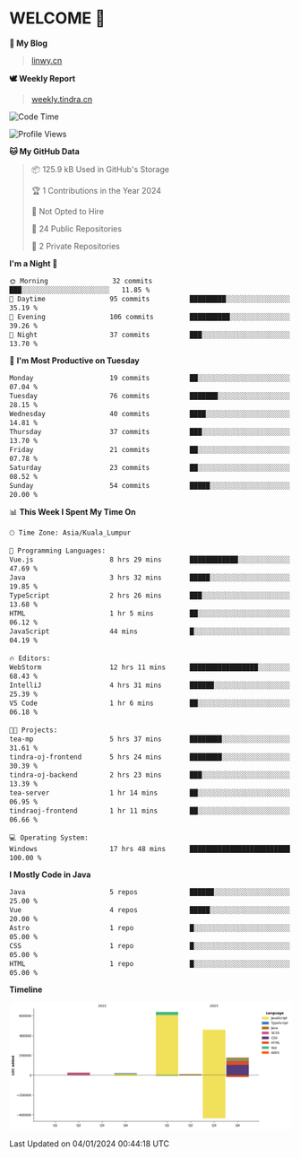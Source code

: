 # WELCOME 👋

**🐶 My Blog**
> [linwy.cn](linwy.cn)

**🕊️ Weekly Report**
> [weekly.tindra.cn](weekly.tindra.cn)
<!--START_SECTION:waka-->
![Code Time](http://img.shields.io/badge/Code%20Time-753%20hrs%2050%20mins-blue)

![Profile Views](http://img.shields.io/badge/Profile%20Views-0-blue)

**🐱 My GitHub Data** 

> 📦 125.9 kB Used in GitHub's Storage 
 > 
> 🏆 1 Contributions in the Year 2024
 > 
> 🚫 Not Opted to Hire
 > 
> 📜 24 Public Repositories 
 > 
> 🔑 2 Private Repositories 
 > 
**I'm a Night 🦉** 

```text
🌞 Morning                32 commits          ███░░░░░░░░░░░░░░░░░░░░░░   11.85 % 
🌆 Daytime                95 commits          █████████░░░░░░░░░░░░░░░░   35.19 % 
🌃 Evening                106 commits         ██████████░░░░░░░░░░░░░░░   39.26 % 
🌙 Night                  37 commits          ███░░░░░░░░░░░░░░░░░░░░░░   13.70 % 
```
📅 **I'm Most Productive on Tuesday** 

```text
Monday                   19 commits          ██░░░░░░░░░░░░░░░░░░░░░░░   07.04 % 
Tuesday                  76 commits          ███████░░░░░░░░░░░░░░░░░░   28.15 % 
Wednesday                40 commits          ████░░░░░░░░░░░░░░░░░░░░░   14.81 % 
Thursday                 37 commits          ███░░░░░░░░░░░░░░░░░░░░░░   13.70 % 
Friday                   21 commits          ██░░░░░░░░░░░░░░░░░░░░░░░   07.78 % 
Saturday                 23 commits          ██░░░░░░░░░░░░░░░░░░░░░░░   08.52 % 
Sunday                   54 commits          █████░░░░░░░░░░░░░░░░░░░░   20.00 % 
```


📊 **This Week I Spent My Time On** 

```text
🕑︎ Time Zone: Asia/Kuala_Lumpur

💬 Programming Languages: 
Vue.js                   8 hrs 29 mins       ████████████░░░░░░░░░░░░░   47.69 % 
Java                     3 hrs 32 mins       █████░░░░░░░░░░░░░░░░░░░░   19.85 % 
TypeScript               2 hrs 26 mins       ███░░░░░░░░░░░░░░░░░░░░░░   13.68 % 
HTML                     1 hr 5 mins         ██░░░░░░░░░░░░░░░░░░░░░░░   06.12 % 
JavaScript               44 mins             █░░░░░░░░░░░░░░░░░░░░░░░░   04.19 % 

🔥 Editors: 
WebStorm                 12 hrs 11 mins      █████████████████░░░░░░░░   68.43 % 
IntelliJ                 4 hrs 31 mins       ██████░░░░░░░░░░░░░░░░░░░   25.39 % 
VS Code                  1 hr 6 mins         ██░░░░░░░░░░░░░░░░░░░░░░░   06.18 % 

🐱‍💻 Projects: 
tea-mp                   5 hrs 37 mins       ████████░░░░░░░░░░░░░░░░░   31.61 % 
tindra-oj-frontend       5 hrs 24 mins       ████████░░░░░░░░░░░░░░░░░   30.39 % 
tindra-oj-backend        2 hrs 23 mins       ███░░░░░░░░░░░░░░░░░░░░░░   13.39 % 
tea-server               1 hr 14 mins        ██░░░░░░░░░░░░░░░░░░░░░░░   06.95 % 
tindraoj-frontend        1 hr 11 mins        ██░░░░░░░░░░░░░░░░░░░░░░░   06.66 % 

💻 Operating System: 
Windows                  17 hrs 48 mins      █████████████████████████   100.00 % 
```

**I Mostly Code in Java** 

```text
Java                     5 repos             ██████░░░░░░░░░░░░░░░░░░░   25.00 % 
Vue                      4 repos             █████░░░░░░░░░░░░░░░░░░░░   20.00 % 
Astro                    1 repo              █░░░░░░░░░░░░░░░░░░░░░░░░   05.00 % 
CSS                      1 repo              █░░░░░░░░░░░░░░░░░░░░░░░░   05.00 % 
HTML                     1 repo              █░░░░░░░░░░░░░░░░░░░░░░░░   05.00 % 
```



**Timeline**

![Lines of Code chart](https://raw.githubusercontent.com/rieraa/rieraa/main/assets/bar_graph.png)


 Last Updated on 04/01/2024 00:44:18 UTC
<!--END_SECTION:waka-->
